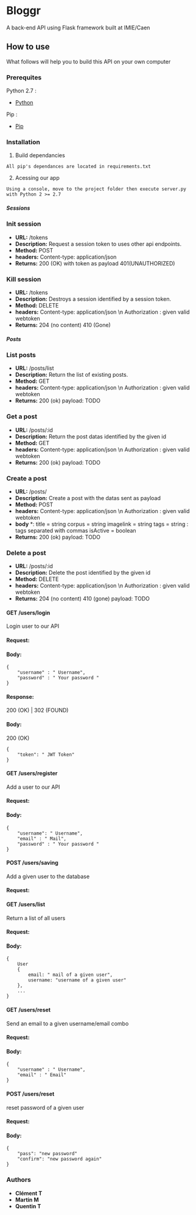 # Bloggr

A back-end API using Flask framework
built at IMIE/Caen

## How to use

What follows will help you to build this API on your own computer

### Prerequites

Python 2.7 :
 * [Python](https://www.python.org)
 
Pip :
* [Pip](https://pypi.org/project/pip/)


### Installation

1. Build dependancies

```
All pip's dependances are located in requirements.txt
```


2. Acessing our app

```
Using a console, move to the project folder then execute server.py with Python 2 >= 2.7
```

##### Sessions

### Init session
* **URL:** /tokens
* **Description:** Request a session token to uses other api endpoints.
* **Method:** POST
* **headers:** Content-type: application/json
* **Returns:** 
200 (OK) with token as payload
401(UNAUTHORIZED)

### Kill session
* **URL:** /tokens
* **Description:** Destroys a session identified by a session token.
* **Method:** DELETE
* **headers:** 
Content-type: application/json \n
Authorization : given valid webtoken
* **Returns:** 
204 (no content) 
410 (Gone)

##### Posts

### List posts
* **URL:** /posts/list
* **Description:** Return the list of existing posts.
* **Method:** GET
* **headers:** 
Content-type: application/json \n
Authorization : given valid webtoken
* **Returns:** 
200 (ok)
payload: TODO

### Get a post
* **URL:** /posts/:id
* **Description:** Return the post datas identified by the given id 
* **Method:** GET
* **headers:** 
Content-type: application/json \n
Authorization : given valid webtoken
* **Returns:** 
200 (ok) 
payload: TODO

### Create a post
* **URL:** /posts/
* **Description:** Create a post with the datas sent as payload
* **Method:** POST
* **headers:** 
Content-type: application/json \n
Authorization : given valid webtoken
* **body** *:
title = string
corpus = string
imagelink = string
tags = string : tags separated with commas
isActive = boolean
* **Returns:** 
200 (ok) 
payload: TODO

### Delete a post
* **URL:** /posts/:id
* **Description:** Delete the post identified by the given id
* **Method:** DELETE
* **headers:** 
Content-type: application/json \n
Authorization : given valid webtoken
* **Returns:** 
204 (no content)
410 (gone)
payload: TODO


#### GET /users/login

Login user to our API

#### Request:

#### Body:

```
{
    "username" : " Username",
    "password" : " Your password "
}
```
#### Response: 
200 (OK) | 302 (FOUND)

#### Body:

200 (OK)
```
{
    "token": " JWT Token"
}
```

#### GET /users/register

Add a user to our API

#### Request:

#### Body:
```
{
    "username": " Username",
    "email" : " Mail",
    "password" : " Your password "
}
```

#### POST /users/saving

Add a given user to the database

#### Request:

#### GET /users/list

Return a list of all users

#### Request:

#### Body:
```
{
    User
    {
        email: " mail of a given user",
        username: "username of a given user"
    },
    ...
}
```

#### GET /users/reset

Send an email to a given username/email combo

#### Request:

#### Body:
```
{
    "username" : " Username",
    "email" : " Email"
}

```

#### POST /users/reset

reset password of a given user

#### Request:

#### Body:
```
{
    "pass": "new password"
    "confirm": "new password again"
}
```


### Authors

* **Clément T**
* **Martin M**
* **Quentin T**



